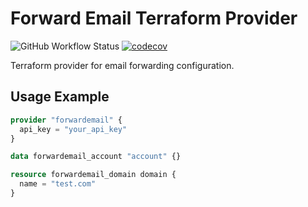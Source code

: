 # Forward Email Terraform Provider

![GitHub Workflow Status](https://img.shields.io/github/actions/workflow/status/abagayev/terraform-provider-forwardemail/ci.yml)
[![codecov](https://codecov.io/gh/abagayev/terraform-provider-forwardemail/graph/badge.svg?token=R7pfHzQx3k)](https://codecov.io/gh/abagayev/terraform-provider-forwardemail)

Terraform provider for email forwarding configuration.

## Usage Example

```terraform
provider "forwardemail" {
  api_key = "your_api_key"
}

data forwardemail_account "account" {}

resource forwardemail_domain domain {
  name = "test.com"
}
```
